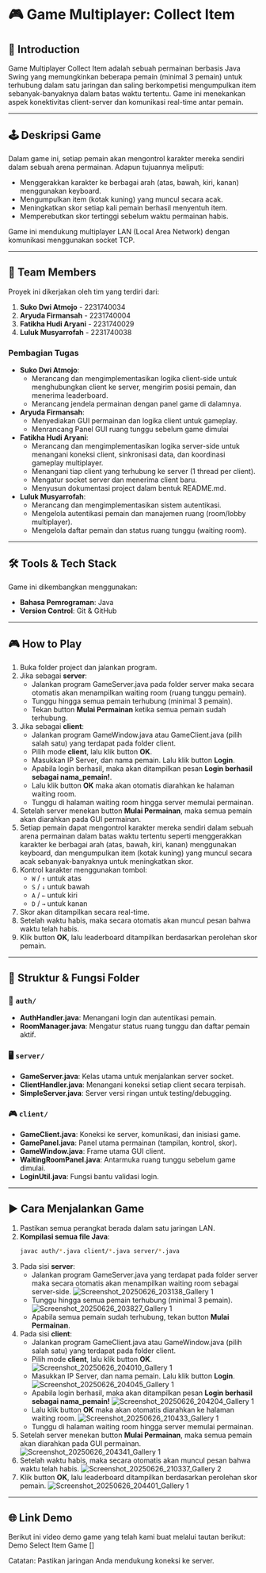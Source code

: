 # 🎮 Game Multiplayer: Collect Item

## 📌 Introduction
Game Multiplayer Collect Item adalah sebuah permainan berbasis Java Swing yang memungkinkan beberapa pemain (minimal 3 pemain) untuk terhubung dalam satu jaringan dan saling berkompetisi mengumpulkan item sebanyak-banyaknya dalam batas waktu tertentu. Game ini menekankan aspek konektivitas client-server dan komunikasi real-time antar pemain.

---

## 🕹️ Deskripsi Game
Dalam game ini, setiap pemain akan mengontrol karakter mereka sendiri dalam sebuah arena permainan. Adapun tujuannya meliputi:
- Menggerakkan karakter ke berbagai arah (atas, bawah, kiri, kanan) menggunakan keyboard.
- Mengumpulkan item (kotak kuning) yang muncul secara acak.
- Meningkatkan skor setiap kali pemain berhasil menyentuh item.
- Memperebutkan skor tertinggi sebelum waktu permainan habis.

Game ini mendukung multiplayer LAN (Local Area Network) dengan komunikasi menggunakan socket TCP.

---

## 👥 Team Members  
Proyek ini dikerjakan oleh tim yang terdiri dari:  
1. **Suko Dwi Atmojo** - 2231740034
2. **Aryuda Firmansah** - 2231740004
3. **Fatikha Hudi Aryani** - 2231740029
4. **Luluk Musyarrofah** - 2231740038

### Pembagian Tugas  
- **Suko Dwi Atmojo**:  
  - Merancang dan mengimplementasikan logika client-side untuk menghubungkan client ke server, mengirim posisi pemain, dan menerima leaderboard.  
  - Merancang jendela permainan dengan panel game di dalamnya.  
- **Aryuda Firmansah**:
  - Menyediakan GUI permainan dan logika client untuk gameplay.
  - Menrancang Panel GUI ruang tunggu sebelum game dimulai
- **Fatikha Hudi Aryani**:
  - Merancang dan mengimplementasikan logika server-side untuk menangani koneksi client, sinkronisasi data, dan koordinasi gameplay multiplayer.
  - Menangani tiap client yang terhubung ke server (1 thread per client).
  - Mengatur socket server dan menerima client baru.
  - Menyusun dokumentasi project dalam bentuk README.md.
- **Luluk Musyarrofah**:
  - Merancang dan mengimplementasikan sistem autentikasi.
  - Mengelola autentikasi pemain dan manajemen ruang (room/lobby multiplayer).
  - Mengelola daftar pemain dan status ruang tunggu (waiting room).

---

## 🛠️ Tools & Tech Stack  
Game ini dikembangkan menggunakan:  
- **Bahasa Pemrograman**: Java  
- **Version Control**: Git & GitHub  

---

## 🎮 How to Play

1. Buka folder project dan jalankan program.
2. Jika sebagai **server**:
   - Jalankan program GameServer.java pada folder server maka secara otomatis akan menampilkan waiting room (ruang tunggu pemain).
   - Tunggu hingga semua pemain terhubung (minimal 3 pemain).
   - Tekan button **Mulai Permainan** ketika semua pemain sudah terhubung.
4. Jika sebagai **client**:
   - Jalankan program GameWindow.java atau GameClient.java (pilih salah satu) yang terdapat pada folder client.
   - Pilih mode **client**, lalu klik button **OK**.
   - Masukkan IP Server, dan nama pemain. Lalu klik button **Login**.
   - Apabila login berhasil, maka akan ditampilkan pesan **Login berhasil sebagai nama_pemain!**.
   - Lalu klik button **OK** maka akan otomatis diarahkan ke halaman waiting room.
   - Tunggu di halaman waiting room hingga server memulai permainan.
5. Setelah server menekan button **Mulai Permainan**, maka semua pemain akan diarahkan pada GUI permainan.
6. Setiap pemain dapat mengontrol karakter mereka sendiri dalam sebuah arena permainan dalam batas waktu tertentu seperti menggerakkan karakter ke berbagai arah (atas, bawah, kiri, kanan) menggunakan keyboard, dan mengumpulkan item (kotak kuning) yang muncul secara acak sebanyak-banyaknya untuk meningkatkan skor.
7. Kontrol karakter menggunakan tombol:
   - `W` / `↑` untuk atas
   - `S` / `↓` untuk bawah
   - `A` / `←` untuk kiri
   - `D` / `→` untuk kanan
9. Skor akan ditampilkan secara real-time.
10. Setelah waktu habis, maka secara otomatis akan muncul pesan bahwa waktu telah habis.
12. Klik button **OK**, lalu leaderboard ditampilkan berdasarkan perolehan skor pemain. 

---

## 📁 Struktur & Fungsi Folder

### 🔐 `auth/`
- **AuthHandler.java**: Menangani login dan autentikasi pemain.
- **RoomManager.java**: Mengatur status ruang tunggu dan daftar pemain aktif.

### 🖥️ `server/`
- **GameServer.java**: Kelas utama untuk menjalankan server socket.
- **ClientHandler.java**: Menangani koneksi setiap client secara terpisah.
- **SimpleServer.java**: Server versi ringan untuk testing/debugging.

### 🎮 `client/`
- **GameClient.java**: Koneksi ke server, komunikasi, dan inisiasi game.
- **GamePanel.java**: Panel utama permainan (tampilan, kontrol, skor).
- **GameWindow.java**: Frame utama GUI client.
- **WaitingRoomPanel.java**: Antarmuka ruang tunggu sebelum game dimulai.
- **LoginUtil.java**: Fungsi bantu validasi login.

---

## ▶️ Cara Menjalankan Game

1. Pastikan semua perangkat berada dalam satu jaringan LAN.
2. **Kompilasi semua file Java**:
   ```bash
   javac auth/*.java client/*.java server/*.java
3. Pada sisi **server**:
   - Jalankan program GameServer.java yang terdapat pada folder server maka secara otomatis akan menampilkan waiting room sebagai server-side.
     ![Screenshot_20250626_203138_Gallery 1](https://github.com/user-attachments/assets/ea3af79e-3bb7-43c9-b18a-612e59d027ef)
   - Tunggu hingga semua pemain terhubung (minimal 3 pemain).
     ![Screenshot_20250626_203827_Gallery 1](https://github.com/user-attachments/assets/be3e4465-7cb4-4507-86ce-9b1cc57fcf49)
   - Apabila semua pemain sudah terhubung, tekan button **Mulai Permainan**.
5. Pada sisi **client**:
   - Jalankan program GameClient.java atau GameWindow.java  (pilih salah satu) yang terdapat pada folder client.
   - Pilih mode **client**, lalu klik button **OK**.
     ![Screenshot_20250626_204010_Gallery 1](https://github.com/user-attachments/assets/b09e65ab-5370-4cb1-8b15-16288781ef9d)
   - Masukkan IP Server, dan nama pemain. Lalu klik button **Login**.
     ![Screenshot_20250626_204045_Gallery 1](https://github.com/user-attachments/assets/8fd8c2f3-cb64-46a2-8699-a2567d758209)
   - Apabila login berhasil, maka akan ditampilkan pesan **Login berhasil sebagai nama_pemain!**
     ![Screenshot_20250626_204204_Gallery 1](https://github.com/user-attachments/assets/783d02fb-6471-4910-b8c3-a3c9fb5dc93e)
   - Lalu klik button **OK** maka akan otomatis diarahkan ke halaman waiting room.
     ![Screenshot_20250626_210433_Gallery 1](https://github.com/user-attachments/assets/be812a3d-6594-42e7-9c05-b1900cefe380)
   - Tunggu di halaman waiting room hingga server memulai permainan.
7. Setelah server menekan button **Mulai Permainan**, maka semua pemain akan diarahkan pada GUI permainan.
   ![Screenshot_20250626_204341_Gallery 1](https://github.com/user-attachments/assets/ef7f3ba1-d533-49e8-a23b-8e1e68dcce93)
9. Setelah waktu habis, maka secara otomatis akan muncul pesan bahwa waktu telah habis.
   ![Screenshot_20250626_210337_Gallery 2](https://github.com/user-attachments/assets/74448803-b88a-4ddc-b370-6516ad017538)
11. Klik button **OK**, lalu leaderboard ditampilkan berdasarkan perolehan skor pemain.
    ![Screenshot_20250626_204401_Gallery 1](https://github.com/user-attachments/assets/34105c08-33d7-4ee0-b41c-03b94c0a2fff)
   
---

## 🌐 Link Demo
Berikut ini video demo game yang telah kami buat melalui tautan berikut:
Demo Select Item Game []

Catatan: Pastikan jaringan Anda mendukung koneksi ke server.
